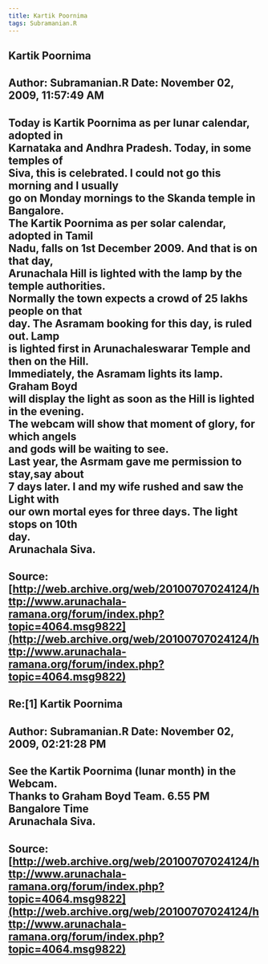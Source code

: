 ```yaml
--- 
title: Kartik Poornima   
tags: Subramanian.R  
---  
```

## Kartik Poornima  
Author: Subramanian.R       Date: November 02, 2009, 11:57:49 AM  
---  
Today is Kartik Poornima as per lunar calendar, adopted in   
Karnataka and Andhra Pradesh. Today, in some temples of   
Siva, this is celebrated. I could not go this morning and I usually   
go on Monday mornings to the Skanda temple in Bangalore.   
The Kartik Poornima as per solar calendar, adopted in Tamil   
Nadu, falls on 1st December 2009. And that is on that day,   
Arunachala Hill is lighted with the lamp by the temple authorities.   
Normally the town expects a crowd of 25 lakhs people on that   
day. The Asramam booking for this day, is ruled out. Lamp   
is lighted first in Arunachaleswarar Temple and then on the Hill.   
Immediately, the Asramam lights its lamp. Graham Boyd   
will display the light as soon as the Hill is lighted in the evening.   
The webcam will show that moment of glory, for which angels   
and gods will be waiting to see.   
Last year, the Asrmam gave me permission to stay,say about   
7 days later. I and my wife rushed and saw the Light with   
our own mortal eyes for three days. The light stops on 10th   
day.   
Arunachala Siva.
 ---  
Source:[http://web.archive.org/web/20100707024124/http://www.arunachala-ramana.org/forum/index.php?topic=4064.msg9822](http://web.archive.org/web/20100707024124/http://www.arunachala-ramana.org/forum/index.php?topic=4064.msg9822)   
---  

## Re:[1] Kartik Poornima  
Author: Subramanian.R       Date: November 02, 2009, 02:21:28 PM  
---  
See the Kartik Poornima (lunar month) in the Webcam.   
Thanks to Graham Boyd Team. 6.55 PM Bangalore Time   
Arunachala Siva.
 ---  
Source:[http://web.archive.org/web/20100707024124/http://www.arunachala-ramana.org/forum/index.php?topic=4064.msg9822](http://web.archive.org/web/20100707024124/http://www.arunachala-ramana.org/forum/index.php?topic=4064.msg9822)   
---  

